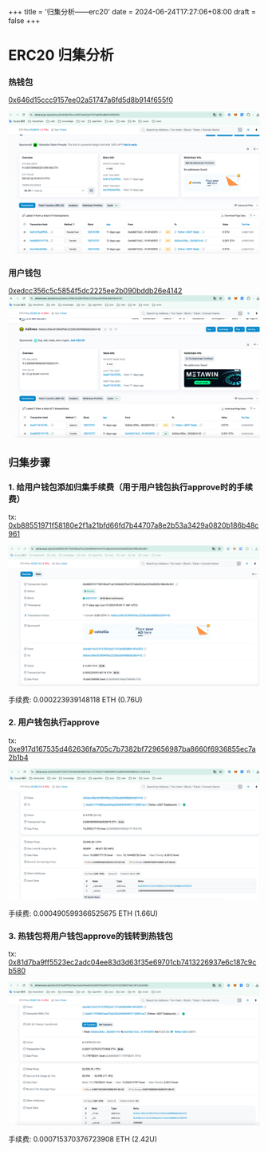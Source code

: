 +++
title = '归集分析——erc20'
date = 2024-06-24T17:27:06+08:00
draft = false
+++

# ERC20 归集分析

### 热钱包

[0x646d15ccc9157ee02a51747a6fd5d8b914f655f0](https://etherscan.io/address/0x646d15ccc9157ee02a51747a6fd5d8b914f655f0)

![](/归集分析——erc20/hotAddress.png)

### 用户钱包

[0xedcc356c5c5854f5dc2225ee2b090bddb26e4142](https://etherscan.io/address/0xedcc356c5c5854f5dc2225ee2b090bddb26e4142)
![](/归集分析——erc20/userAddress.png)

## 归集步骤

### 1. 给用户钱包添加归集手续费（用于用户钱包执行approve时的手续费）

tx: [0xb88551971f58180e2f1a21bfd66fd7b44707a8e2b53a3429a0820b186b48c961](https://etherscan.io/tx/0xb88551971f58180e2f1a21bfd66fd7b44707a8e2b53a3429a0820b186b48c961)

![](/归集分析——erc20/approveFee.png)

手续费: 0.000223939148118 ETH (0.76U)

### 2. 用户钱包执行approve

tx: [0xe917d167535d462636fa705c7b7382bf729656987ba8660f6936855ec7a2b1b4](https://etherscan.io/tx/0xe917d167535d462636fa705c7b7382bf729656987ba8660f6936855ec7a2b1b4)

![](/归集分析——erc20/approve.png)

手续费: 0.000490599366525675 ETH (1.66U)

### 3. 热钱包将用户钱包approve的钱转到热钱包

tx: [0x81d7ba9ff5523ec2adc04ee83d3d63f35e69701cb7413226937e6c187c9cb580](https://etherscan.io/tx/0x81d7ba9ff5523ec2adc04ee83d3d63f35e69701cb7413226937e6c187c9cb580)

![](/归集分析——erc20/transferFrom.png)

手续费: 0.000715370376723908 ETH (2.42U)